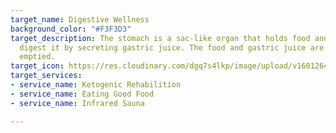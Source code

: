 ```yaml
---
target_name: Digestive Wellness
background_color: "#F3F3D3"
target_description: The stomach is a sac-like organ that holds food and starts to
  digest it by secreting gastric juice. The food and gastric juice are mixed and then
  emptied.
target_icon: https://res.cloudinary.com/dgq7s4lkp/image/upload/v1601264137/uploads_dev/stomach_wj9cgi.png
target_services:
- service_name: Ketogenic Rehabilition
- service_name: Eating Good Food
- service_name: Infrared Sauna

---
```

